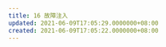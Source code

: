 ```yaml
---
title: 16 故障注入
updated: 2021-06-09T17:05:29.0000000+08:00
created: 2021-06-09T17:05:22.0000000+08:00
---
```


